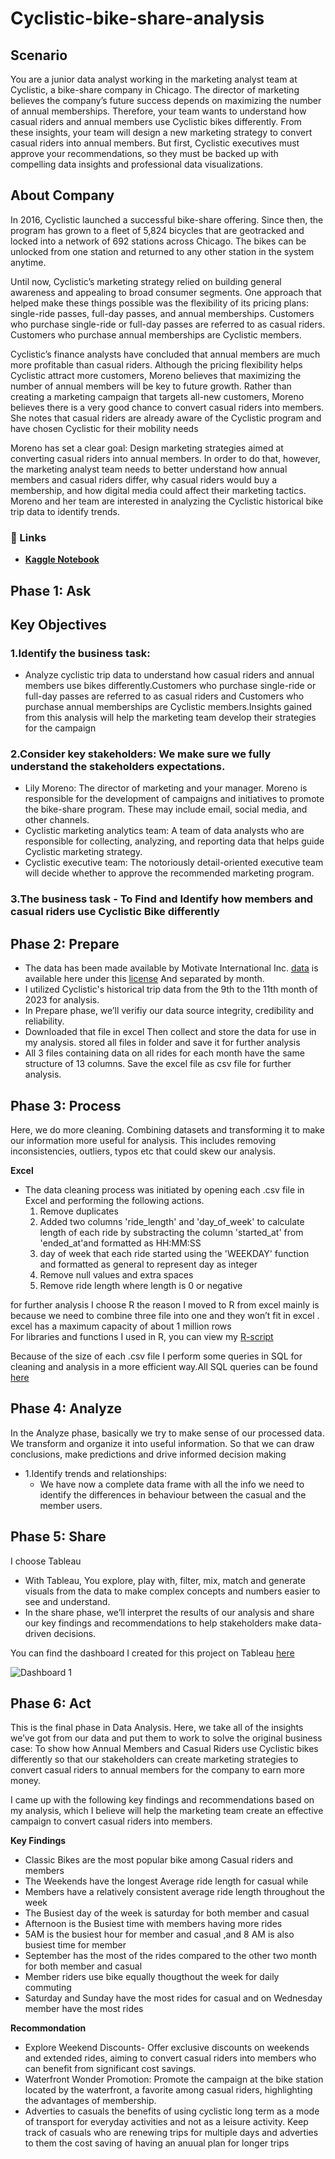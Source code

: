 # Cyclistic-bike-share-analysis

## Scenario
You are a junior data analyst working in the marketing analyst team at Cyclistic, a bike-share company in Chicago. The director of marketing believes the company’s future success depends on maximizing the number of annual memberships. Therefore, your team wants to understand how casual riders and annual members use Cyclistic bikes differently. From these insights, your team will design a new marketing strategy to convert casual riders into annual members. But first, Cyclistic executives must approve your recommendations, so they must be backed up with compelling data insights and professional data visualizations.

## About Company
In 2016, Cyclistic launched a successful bike-share offering. Since then, the program has grown to a fleet of 5,824 bicycles that are
geotracked and locked into a network of 692 stations across Chicago. The bikes can be unlocked from one station and returned to
any other station in the system anytime.

Until now, Cyclistic’s marketing strategy relied on building general awareness and appealing to broad consumer segments. One
approach that helped make these things possible was the flexibility of its pricing plans: single-ride passes, full-day passes, and
annual memberships. Customers who purchase single-ride or full-day passes are referred to as casual riders. Customers who
purchase annual memberships are Cyclistic members.

Cyclistic’s finance analysts have concluded that annual members are much more profitable than casual riders. Although the pricing
flexibility helps Cyclistic attract more customers, Moreno believes that maximizing the number of annual members will be key to
future growth. Rather than creating a marketing campaign that targets all-new customers, Moreno believes there is a very good
chance to convert casual riders into members. She notes that casual riders are already aware of the Cyclistic program and have
chosen Cyclistic for their mobility needs

Moreno has set a clear goal: Design marketing strategies aimed at converting casual riders into annual members. In order to do
that, however, the marketing analyst team needs to better understand how annual members and casual riders differ, why casual
riders would buy a membership, and how digital media could affect their marketing tactics. Moreno and her team are interested in
analyzing the Cyclistic historical bike trip data to identify trends.

### 🔗 Links
- [**Kaggle Notebook**](https://www.kaggle.com/code/aishwaryaraut20/cyclistic-bike-share-analysis)

## Phase 1: Ask
## Key Objectives
### 1.Identify the business task:
*  Analyze cyclistic trip data to understand how casual riders and annual members use bikes differently.Customers who purchase single-ride or full-day passes are referred to as casual riders and Customers who purchase annual memberships are Cyclistic members.Insights gained from this analysis will help the marketing team develop their strategies for the campaign
### 2.Consider key stakeholders: We make sure we fully understand the stakeholders expectations.
* Lily Moreno: The director of marketing and your manager. Moreno is responsible for the development of campaigns and initiatives to promote the bike-share program. These may include email, social media, and other channels.
* Cyclistic marketing analytics team: A team of data analysts who are responsible for collecting, analyzing, and reporting data that helps guide Cyclistic marketing strategy.
* Cyclistic executive team: The notoriously detail-oriented executive team will decide whether to approve the recommended marketing program.
### 3.The business task - To Find and Identify how members and casual riders use Cyclistic Bike differently

## Phase 2: Prepare
* The data has been made available by Motivate International Inc. [data](https://divvy-tripdata.s3.amazonaws.com/index.html) is available here under this [license](https://divvybikes.com/data-license-agreement) And separated by month.
* I utilized Cyclistic's historical trip data from the 9th to the 11th month of 2023 for analysis.
* In Prepare phase, we’ll verifiy our data source integrity, credibility and reliability.
* Downloaded that file in excel Then collect and store the data for use in my analysis. stored all files in folder and save it for further analysis
* All 3 files containing data on all rides for each month have the same structure of 13 columns. Save the excel file as csv file for further analysis.

## Phase 3: Process
Here, we do more cleaning. Combining datasets and transforming it to make our information more useful for analysis. This includes removing inconsistencies, outliers, typos etc that could skew our analysis.

**Excel**

* The data cleaning process was initiated by opening each .csv file in Excel and performing the following actions.
  1. Remove duplicates
  2. Added two columns 'ride_length' and 'day_of_week' to calculate length of each ride by substracting the column 'started_at' from 'ended_at'and formatted as HH:MM:SS
  3. day of week that each ride started using the 'WEEKDAY' function and formatted as general to represent day as integer
  4. Remove null values and extra spaces
  5. Remove ride length where length is 0 or negative

for further analysis I choose R the reason I moved to R from excel mainly is because we need to combine three file into one and they won’t fit in excel . excel has a 
maximum capacity of about 1 million rows   
For libraries and functions I used in R, you can view my [R-script](https://github.com/aishwarya20raut/Cyclistic-bike-share-analysis/blob/main/Bike_analysis.R)

Because of the size of each .csv file I perform some queries in SQL for cleaning and analysis in a more efficient way.All SQL queries can be found [here](https://github.com/aishwarya20raut/Cyclistic-bike-share-analysis/blob/main/bike_sharing_analysis.sql)

## Phase 4: Analyze 
In the Analyze phase, basically we try to make sense of our processed data. We transform and organize it into useful information. So that we can draw conclusions, make predictions and drive informed decision making

* 1.Identify trends and relationships:
  * We have now a complete data frame with all the info we need to identify the differences in behaviour between the casual and the member users.

## Phase 5: Share
I choose Tableau
* With Tableau, You explore, play with, filter, mix, match and generate visuals from the data to make complex concepts and numbers easier to see and understand.
* In the share phase, we’ll interpret the results of our analysis and share our key findings and recommendations to help stakeholders make data-driven decisions.
  
 You can find the dashboard I created for this project on Tableau [here](https://public.tableau.com/app/profile/aishwarya.raut7514/viz/bike_share_17044542128940/Dashboard1)


![Dashboard 1](https://github.com/aishwarya20raut/Cyclistic-bike-share-analysis/assets/101623635/a54f16ed-5dc0-4f38-ad84-2abe963bd5d3)

 

## Phase 6: Act
This is the final phase in Data Analysis. Here, we take all of the insights we’ve got from our data and put them to work to solve the original business case: To show how Annual Members and Casual Riders use Cyclistic bikes differently so that our stakeholders can create marketing strategies to convert casual riders to annual members for the company to earn more money. 

I came up with the following key findings and recommendations based on my analysis, which I believe will help the marketing team create an effective campaign to convert casual riders into members.

**Key Findings** 
 * Classic Bikes are the most popular bike among Casual riders and members
 * The Weekends have the longest Average ride length for casual while
 * Members have a relatively consistent average ride length throughout the week
 * The Busiest day of the week is saturday for both member and casual
 * Afternoon is the Busiest time with members having more rides
 * 5AM is the busiest hour for member and casual ,and 8 AM is also busiest time for member
 * September has the most of the rides compared to the other two month for both member and casual
 * Member riders use bike equally thougthout the week for daily commuting
 * Saturday and Sunday have the most rides for casual and on Wednesday member have the most rides

**Recommondation**
* Explore Weekend Discounts-
   Offer exclusive discounts on weekends and extended rides, aiming to convert casual riders into members who can benefit from significant cost savings.
* Waterfront Wonder Promotion: Promote the campaign at the bike station located by the waterfront, a favorite among casual riders, highlighting the advantages of 
  membership.
* Adverties to casuals the benefits of using cyclistic long term as a mode of transport for everyday activities and not as a leisure activity.
Keep track of casuals who are renewing trips for multiple days and adverties to them the cost saving of having an anuual plan for longer trips
